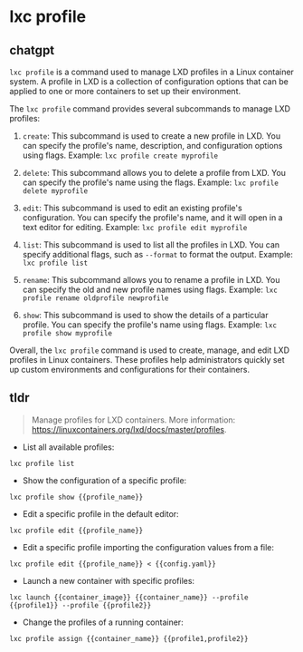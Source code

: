 # lxc profile 
## chatgpt 
`lxc profile` is a command used to manage LXD profiles in a Linux container system. A profile in LXD is a collection of configuration options that can be applied to one or more containers to set up their environment.

The `lxc profile` command provides several subcommands to manage LXD profiles:

1. `create`: This subcommand is used to create a new profile in LXD. You can specify the profile's name, description, and configuration options using flags. Example: `lxc profile create myprofile`

2. `delete`: This subcommand allows you to delete a profile from LXD. You can specify the profile's name using the flags. Example: `lxc profile delete myprofile`

3. `edit`: This subcommand is used to edit an existing profile's configuration. You can specify the profile's name, and it will open in a text editor for editing. Example: `lxc profile edit myprofile`

4. `list`: This subcommand is used to list all the profiles in LXD. You can specify additional flags, such as `--format` to format the output. Example: `lxc profile list`

5. `rename`: This subcommand allows you to rename a profile in LXD. You can specify the old and new profile names using flags. Example: `lxc profile rename oldprofile newprofile`

6. `show`: This subcommand is used to show the details of a particular profile. You can specify the profile's name using flags. Example: `lxc profile show myprofile`

Overall, the `lxc profile` command is used to create, manage, and edit LXD profiles in Linux containers. These profiles help administrators quickly set up custom environments and configurations for their containers. 

## tldr 
 
> Manage profiles for LXD containers.
> More information: <https://linuxcontainers.org/lxd/docs/master/profiles>.

- List all available profiles:

`lxc profile list`

- Show the configuration of a specific profile:

`lxc profile show {{profile_name}}`

- Edit a specific profile in the default editor:

`lxc profile edit {{profile_name}}`

- Edit a specific profile importing the configuration values from a file:

`lxc profile edit {{profile_name}} < {{config.yaml}}`

- Launch a new container with specific profiles:

`lxc launch {{container_image}} {{container_name}} --profile {{profile1}} --profile {{profile2}}`

- Change the profiles of a running container:

`lxc profile assign {{container_name}} {{profile1,profile2}}`
